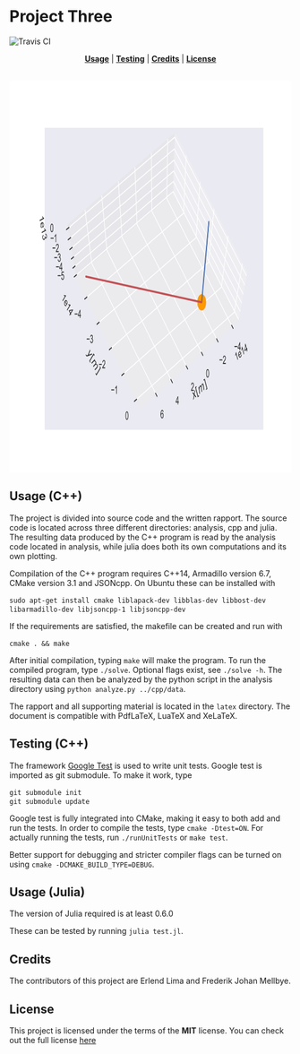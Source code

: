 # Project Three 

![Travis CI](https://travis-ci.org/Caronthir/FYS3150.svg?branch=master)

<p align="center">
<b><a href="#usage">Usage</a></b>
|
<b><a href="#testing">Testing</a></b>
|
<b><a href="#credits">Credits</a></b>
|
<b><a href="#license">License</a></b>
</p>
<br>


<img height="700px" align="center" src="latex/figures/solarsys.png?raw=true">

## Usage (C++)
The project is divided into source code and the written rapport. The source code
is located across three different directories: analysis, cpp and julia. The
resulting data produced by the C++ program is read by the analysis code located
in analysis, while julia does both its own computations and its own plotting.

Compilation of the C++ program requires C++14, Armadillo version 6.7, CMake version 3.1 and JSONcpp. On Ubuntu these can be installed with
```console
sudo apt-get install cmake liblapack-dev libblas-dev libbost-dev libarmadillo-dev libjsoncpp-1 libjsoncpp-dev
```
 If the
requirements are satisfied, the makefile can be created and run with

```console
cmake . && make
```

After initial compilation, typing `make` will make the program. To run the
compiled program, type `./solve`. Optional flags exist, see `./solve -h`.
The resulting data can then be analyzed
by the python script in the analysis directory using `python analyze.py ../cpp/data`.


The rapport and all supporting material is located in the `latex` directory.
The document is compatible with PdfLaTeX, LuaTeX and XeLaTeX.

## Testing (C++)
The framework [Google Test](https://github.com/google/googletest) is used to write unit tests. Google test is
imported as git submodule. To make it work, type

```console
git submodule init
git submodule update
```

Google test is fully integrated into CMake, making it easy to both add and run the tests. In order
to compile the tests, type `cmake -Dtest=ON`. For actually running the tests, run `./runUnitTests` or
`make test`.

Better support for debugging and stricter compiler flags can be turned on using `cmake -DCMAKE_BUILD_TYPE=DEBUG`.

## Usage (Julia)
The version of Julia required is at least 0.6.0

These can be tested by running
`julia test.jl`.

## Credits
The contributors of this project are Erlend Lima and Frederik Johan Mellbye.

## License
This project is licensed under the terms of the **MIT** license.
You can check out the full license [here](../LICENSE)
